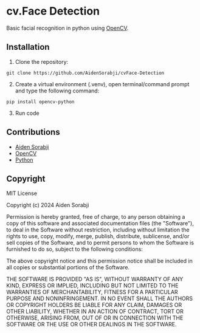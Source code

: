 # cv.Face Detection
Basic facial recognition in python using [OpenCV](https://github.com/opencv/opencv).

## Installation

1. Clone the repository:
```
git clone https://github.com/AidenSorabji/cvFace-Detection
```
2. Create a virtual environment (.venv), open terminal/command prompt and type the following command:
```
pip install opencv-python
```
3. Run code

## Contributions
- [Aiden Sorabji](https://github.com/aidensorabji)
- [OpenCV](https://github.com/opencv/opencv)
- [Python](https://github.com/python/cpython)

## Copyright 
MIT License

Copyright (c) 2024 Aiden Sorabji

Permission is hereby granted, free of charge, to any person obtaining a copy of this software and associated documentation files (the "Software"), to deal in the Software without restriction, including without limitation the rights to use, copy, modify, merge, publish, distribute, sublicense, and/or sell copies of the Software, and to permit persons to whom the Software is furnished to do so, subject to the following conditions:

The above copyright notice and this permission notice shall be included in all copies or substantial portions of the Software.

THE SOFTWARE IS PROVIDED "AS IS", WITHOUT WARRANTY OF ANY KIND, EXPRESS OR IMPLIED, INCLUDING BUT NOT LIMITED TO THE WARRANTIES OF MERCHANTABILITY, FITNESS FOR A PARTICULAR PURPOSE AND NONINFRINGEMENT. IN NO EVENT SHALL THE AUTHORS OR COPYRIGHT HOLDERS BE LIABLE FOR ANY CLAIM, DAMAGES OR OTHER LIABILITY, WHETHER IN AN ACTION OF CONTRACT, TORT OR OTHERWISE, ARISING FROM, OUT OF OR IN CONNECTION WITH THE SOFTWARE OR THE USE OR OTHER DEALINGS IN THE SOFTWARE.
